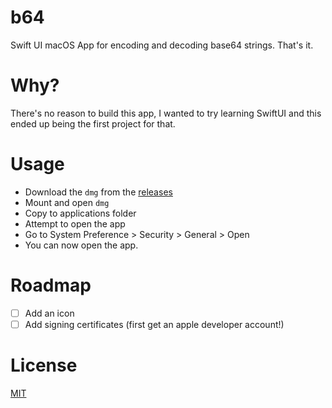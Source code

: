# b64

Swift UI macOS App for encoding and decoding base64 strings. That's it.

# Why?

There's no reason to build this app, I wanted to try learning SwiftUI and this ended up being the first project for that.

# Usage

- Download the `dmg` from the [releases](/releases)
- Mount and open `dmg`
- Copy to applications folder
- Attempt to open the app
- Go to System Preference > Security > General > Open
- You can now open the app.

# Roadmap

- [ ] Add an icon
- [ ] Add signing certificates (first get an apple developer account!)

# License

[MIT](/LICENSE)
